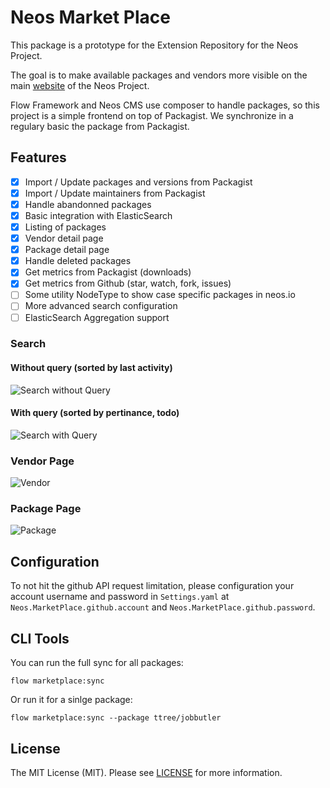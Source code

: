 # Neos Market Place

This package is a prototype for the Extension Repository for the Neos Project.

The goal is to make available packages and vendors more visible on the main [website](http://www.neos.io) of the Neos Project.

Flow Framework and Neos CMS use composer to handle packages, so this project is a simple frontend on top of Packagist. We
synchronize in a regulary basic the package from Packagist.

## Features

-   [x] Import / Update packages and versions from Packagist
-   [x] Import / Update maintainers from Packagist
-   [x] Handle abandonned packages
-   [x] Basic integration with ElasticSearch
-   [x] Listing of packages
-   [x] Vendor detail page
-   [x] Package detail page
-   [x] Handle deleted packages
-   [x] Get metrics from Packagist (downloads)
-   [x] Get metrics from Github (star, watch, fork, issues)
-   [ ] Some utility NodeType to show case specific packages in neos.io
-   [ ] More advanced search configuration
-   [ ] ElasticSearch Aggregation support

### Search

#### Without query (sorted by last activity)

![Search without Query](https://dl.dropboxusercontent.com/s/bfcbpenwly726ix/2016-03-31%20at%2010.36%202x.png?dl=0)

#### With query (sorted by pertinance, todo)

![Search with Query](https://dl.dropboxusercontent.com/s/437t8sy0n1of630/2016-03-31%20at%2010.36%202x%20%281%29.png?dl=0)

### Vendor Page

![Vendor](https://dl.dropboxusercontent.com/s/8fe4c7jjsj9i49m/2016-03-31%20at%2010.37%202x.png?dl=0)

### Package Page

![Package](https://dl.dropboxusercontent.com/s/ixsc449cxt7jemg/2016-03-31%20at%2010.37%202x%20%281%29.png?dl=0)

## Configuration

To not hit the github API request limitation, please configuration your account username and password in
`Settings.yaml` at `Neos.MarketPlace.github.account` and `Neos.MarketPlace.github.password`.

## CLI Tools

You can run the full sync for all packages:

    flow marketplace:sync

Or run it for a sinlge package:

    flow marketplace:sync --package ttree/jobbutler

## License

The MIT License (MIT). Please see [LICENSE](LICENSE.txt) for more information.
